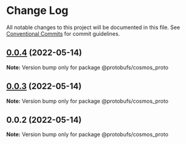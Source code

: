 # Change Log

All notable changes to this project will be documented in this file.
See [Conventional Commits](https://conventionalcommits.org) for commit guidelines.

## [0.0.4](https://github.com/pyramation/protobufs/compare/@protobufs/cosmos_proto@0.0.3...@protobufs/cosmos_proto@0.0.4) (2022-05-14)

**Note:** Version bump only for package @protobufs/cosmos_proto





## [0.0.3](https://github.com/pyramation/protobufs/compare/@protobufs/cosmos_proto@0.0.2...@protobufs/cosmos_proto@0.0.3) (2022-05-14)

**Note:** Version bump only for package @protobufs/cosmos_proto





## 0.0.2 (2022-05-14)

**Note:** Version bump only for package @protobufs/cosmos_proto

